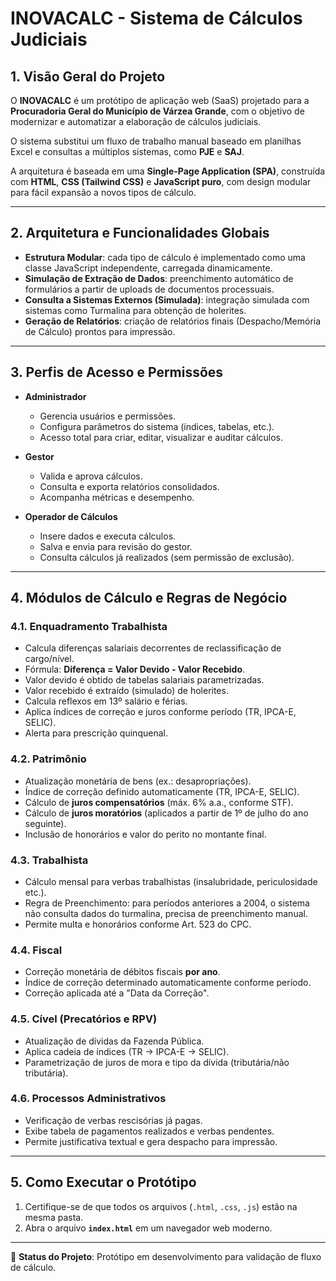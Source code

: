 # INOVACALC - Sistema de Cálculos Judiciais

## 1. Visão Geral do Projeto
O **INOVACALC** é um protótipo de aplicação web (SaaS) projetado para a **Procuradoria Geral do Município de Várzea Grande**, com o objetivo de modernizar e automatizar a elaboração de cálculos judiciais.  

O sistema substitui um fluxo de trabalho manual baseado em planilhas Excel e consultas a múltiplos sistemas, como **PJE** e **SAJ**.  

A arquitetura é baseada em uma **Single-Page Application (SPA)**, construída com **HTML**, **CSS (Tailwind CSS)** e **JavaScript puro**, com design modular para fácil expansão a novos tipos de cálculo.

---

## 2. Arquitetura e Funcionalidades Globais
- **Estrutura Modular**: cada tipo de cálculo é implementado como uma classe JavaScript independente, carregada dinamicamente.  
- **Simulação de Extração de Dados**: preenchimento automático de formulários a partir de uploads de documentos processuais.  
- **Consulta a Sistemas Externos (Simulada)**: integração simulada com sistemas como Turmalina para obtenção de holerites.  
- **Geração de Relatórios**: criação de relatórios finais (Despacho/Memória de Cálculo) prontos para impressão.  

---

## 3. Perfis de Acesso e Permissões
- **Administrador**
  - Gerencia usuários e permissões.  
  - Configura parâmetros do sistema (índices, tabelas, etc.).  
  - Acesso total para criar, editar, visualizar e auditar cálculos.  

- **Gestor**
  - Valida e aprova cálculos.  
  - Consulta e exporta relatórios consolidados.  
  - Acompanha métricas e desempenho.  

- **Operador de Cálculos**
  - Insere dados e executa cálculos.  
  - Salva e envia para revisão do gestor.  
  - Consulta cálculos já realizados (sem permissão de exclusão).  

---

## 4. Módulos de Cálculo e Regras de Negócio

### 4.1. Enquadramento Trabalhista
- Calcula diferenças salariais decorrentes de reclassificação de cargo/nível.  
- Fórmula: **Diferença = Valor Devido - Valor Recebido**.  
- Valor devido é obtido de tabelas salariais parametrizadas.  
- Valor recebido é extraído (simulado) de holerites.  
- Calcula reflexos em 13º salário e férias.  
- Aplica índices de correção e juros conforme período (TR, IPCA-E, SELIC).  
- Alerta para prescrição quinquenal.  

### 4.2. Patrimônio
- Atualização monetária de bens (ex.: desapropriações).  
- Índice de correção definido automaticamente (TR, IPCA-E, SELIC).  
- Cálculo de **juros compensatórios** (máx. 6% a.a., conforme STF).  
- Cálculo de **juros moratórios** (aplicados a partir de 1º de julho do ano seguinte).  
- Inclusão de honorários e valor do perito no montante final.  

### 4.3. Trabalhista
- Cálculo mensal para verbas trabalhistas (insalubridade, periculosidade etc.).  
- Regra de Preenchimento: para períodos anteriores a 2004, o sistema não consulta dados do turmalina, precisa de preenchimento manual.  
- Permite multa e honorários conforme Art. 523 do CPC.  

### 4.4. Fiscal
- Correção monetária de débitos fiscais **por ano**.  
- Índice de correção determinado automaticamente conforme período.  
- Correção aplicada até a "Data da Correção".  

### 4.5. Cível (Precatórios e RPV)
- Atualização de dívidas da Fazenda Pública.  
- Aplica cadeia de índices (TR → IPCA-E → SELIC).  
- Parametrização de juros de mora e tipo da dívida (tributária/não tributária).  

### 4.6. Processos Administrativos
- Verificação de verbas rescisórias já pagas.  
- Exibe tabela de pagamentos realizados e verbas pendentes.  
- Permite justificativa textual e gera despacho para impressão.  

---

## 5. Como Executar o Protótipo
1. Certifique-se de que todos os arquivos (`.html`, `.css`, `.js`) estão na mesma pasta.  
2. Abra o arquivo **`index.html`** em um navegador web moderno.  

---

📌 **Status do Projeto**: Protótipo em desenvolvimento para validação de fluxo de cálculo.  
